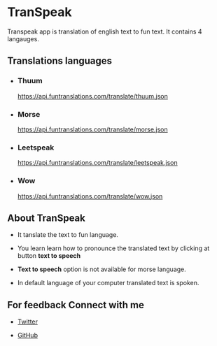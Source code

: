 # TranSpeak

Transpeak app is translation of english text to fun text. It contains 4 langauges. 

## Translations languages 
- ### Thuum

  https://api.funtranslations.com/translate/thuum.json

- ### Morse
  
  https://api.funtranslations.com/translate/morse.json

- ### Leetspeak
 
  https://api.funtranslations.com/translate/leetspeak.json

- ### Wow

  https://api.funtranslations.com/translate/wow.json

## About TranSpeak

- It tanslate the text to fun language.
- You learn learn how to pronounce the translated text by clicking at button **text to speech**

- **Text to speech** option is not available for morse language.

- In default language of your computer translated text is spoken.

## For feedback Connect with me
- [Twitter](https://www.twitter.com/virendra_wadher)

- [GitHub](https://www.github.com/virendrawadher)


  
